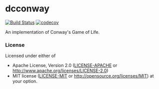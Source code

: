# dcconway

[![Build Status](https://travis-ci.org/dcchut/dcconway.svg?branch=master)](https://travis-ci.org/dcchut/dcconway)
[![codecov](https://codecov.io/gh/dcchut/dcconway/branch/master/graph/badge.svg)](https://codecov.io/gh/dcchut/dcconway)

An implementation of Conway's Game of Life.

### License
Licensed under either of
 * Apache License, Version 2.0
   ([LICENSE-APACHE](LICENSE-APACHE) or http://www.apache.org/licenses/LICENSE-2.0)
 * MIT license
   ([LICENSE-MIT](LICENSE-MIT) or http://opensource.org/licenses/MIT)
at your option.
